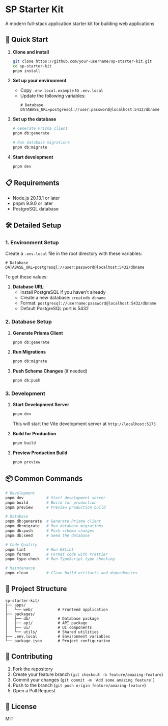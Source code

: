# SP Starter Kit

A modern full-stack application starter kit for building web applications

## 🚀 Quick Start

1. **Clone and install**

   ```bash
   git clone https://github.com/your-username/sp-starter-kit.git
   cd sp-starter-kit
   pnpm install
   ```

2. **Set up your environment**

   - Copy `.env.local.example` to `.env.local`
   - Update the following variables:
     ```env
     # Database
     DATABASE_URL=postgresql://user:password@localhost:5432/dbname
     ```

3. **Set up the database**

   ```bash
   # Generate Prisma client
   pnpm db:generate

   # Run database migrations
   pnpm db:migrate
   ```

4. **Start development**
   ```bash
   pnpm dev
   ```

## 📋 Requirements

- Node.js 20.13.1 or later
- pnpm 9.9.0 or later
- PostgreSQL database

## 🛠️ Detailed Setup

### 1. Environment Setup

Create a `.env.local` file in the root directory with these variables:

```env
# Database
DATABASE_URL=postgresql://user:password@localhost:5432/dbname
```

To get these values:

1. **Database URL**:
   - Install PostgreSQL if you haven't already
   - Create a new database: `createdb dbname`
   - Format: `postgresql://username:password@localhost:5432/dbname`
   - Default PostgreSQL port is 5432

### 2. Database Setup

1. **Generate Prisma Client**

   ```bash
   pnpm db:generate
   ```

2. **Run Migrations**

   ```bash
   pnpm db:migrate
   ```

3. **Push Schema Changes** (if needed)
   ```bash
   pnpm db:push
   ```

### 3. Development

1. **Start Development Server**

   ```bash
   pnpm dev
   ```

   This will start the Vite development server at `http://localhost:5173`

2. **Build for Production**

   ```bash
   pnpm build
   ```

3. **Preview Production Build**
   ```bash
   pnpm preview
   ```

## 📦 Common Commands

```bash
# Development
pnpm dev          # Start development server
pnpm build        # Build for production
pnpm preview      # Preview production build

# Database
pnpm db:generate  # Generate Prisma client
pnpm db:migrate   # Run database migrations
pnpm db:push      # Push schema changes
pnpm db:seed      # Seed the database

# Code Quality
pnpm lint         # Run ESLint
pnpm format       # Format code with Prettier
pnpm type-check   # Run TypeScript type checking

# Maintenance
pnpm clean        # Clean build artifacts and dependencies
```

## 📁 Project Structure

```
sp-starter-kit/
├── apps/
│   └── web/           # Frontend application
├── packages/
│   ├── db/            # Database package
│   ├── api/           # API package
│   ├── ui/            # UI components
│   └── utils/         # Shared utilities
├── .env.local         # Environment variables
└── package.json       # Project configuration
```

## 🤝 Contributing

1. Fork the repository
2. Create your feature branch (`git checkout -b feature/amazing-feature`)
3. Commit your changes (`git commit -m 'Add some amazing feature'`)
4. Push to the branch (`git push origin feature/amazing-feature`)
5. Open a Pull Request

## 📄 License

MIT
